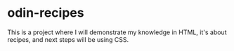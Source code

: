 # odin-recipes
This is a project where I will demonstrate my knowledge in HTML, it's about recipes, and next steps will be using CSS.